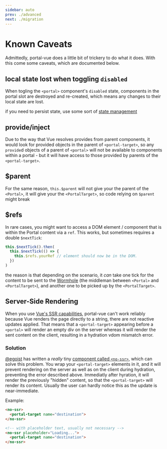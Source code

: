 ```yaml
---
sidebar: auto
prev: ./advanced
next: ./migration
---
```


# Known Caveats

Admittedly, portal-vue does a little bit of trickery to do what it does. With this come some caveats, which are documented below.

## local state lost when toggling `disabled`

When togling the `<portal>` component's `disabled` state, components in the portal slot are destroyed and re-created, which means any changes to their local state are lost.

if you need to persist state, use some sort of [state management](https://portal-vue-next-preview.netlify.com/)

## provide/inject

Due to the way that Vue resolves provides from parent components, it would look for provided objects in the parent of `<portal-target>`, so any `provide`d objects of a parent of `<portal>` will not be available to components within a portal - but it will have access to those provided by parents of the `<portal-target>`.

## \$parent

For the same reason, `this.$parent` will not give your the parent of the `<Portal>`, it will give your the `<PortalTarget>`, so code relying on `$parent` might break

## \$refs

In rare cases, you might want to access a DOM element / component that is within the Portal content via a `ref`. This works, but sometimes requires a double `$nextTick`:

```javascript
this.$nextTick().then(
  this.$nextTick(() => {
    this.$refs.yourRef // element should now be in the DOM.
  })
)
```

the reason is that depending on the scenario, it _can_ take one tick for the content to be sent to the [Wormhole](../api/wormhole.md) (the middleman between `<Portal>` and `<PortalTarget>`), and another one to be picked up by the `<PortalTarget>`.

## Server-Side Rendering

When you use [Vue's SSR capabilities](https://ssr.vuejs.org), portal-vue can't work reliably because Vue renders the page directly to a string, there are not reactive updates applied. That means that a `<portal-target>` appearing before a `<portal>` will render an empty div on the server whereas it will render the sent content on the client, resulting in a hydration vdom mismatch error.

### Solution

[@egoist](https://github.com/egoist) has written a _really_ tiny [component called `<no-ssr>`](https://github.com/egoist/vue-no-ssr), which can solve this problem. You wrap your `<portal-target>` elements in it, and it will prevent rendering on the server as well as on the client during hydration, preventing the error described above. Immediatly after hyration, it will render the previously "hidden" content, so that the `<portal-target>` will render its content. Usually the user can hardly notice this as the update is near-immediate.

Example:

```html
<no-ssr>
  <portal-target name="destination">
</no-ssr>

<!-- with placeholder text, usually not necessary -->
<no-ssr placeholder="Loading...">
  <portal-target name="destination">
</no-ssr>
```

